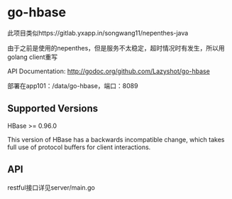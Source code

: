go-hbase
========

此项目类似https://gitlab.yxapp.in/songwang11/nepenthes-java

由于之前是使用的nepenthes，但是服务不太稳定，超时情况时有发生，所以用golang client重写

API Documentation: http://godoc.org/github.com/Lazyshot/go-hbase

部署在app101：/data/go-hbase，端口：8089

Supported Versions
------------------

HBase >= 0.96.0 

This version of HBase has a backwards incompatible change, which takes full use of protocol buffers for client interactions.

API
-------

restful接口详见server/main.go
